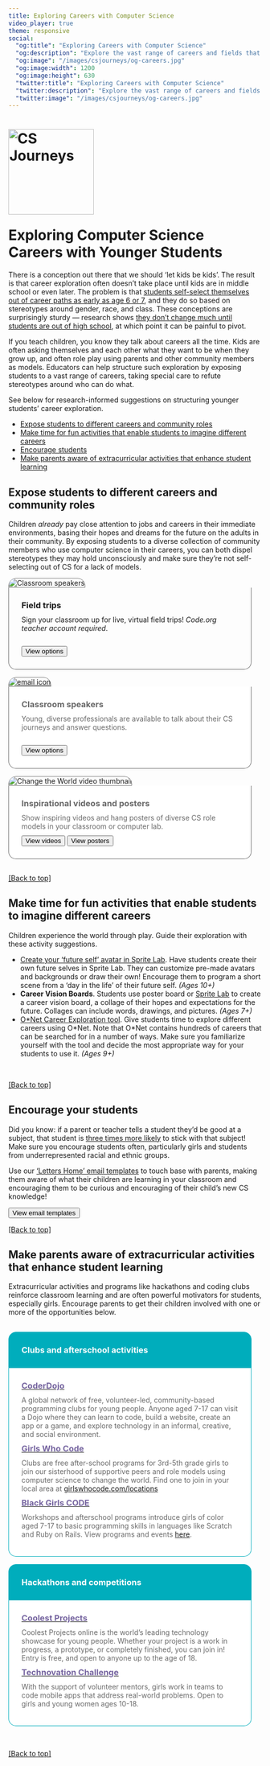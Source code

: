 ```yaml
---
title: Exploring Careers with Computer Science
video_player: true
theme: responsive
social:
  "og:title": "Exploring Careers with Computer Science"
  "og:description": "Explore the vast range of careers and fields that use computer science"
  "og:image": "/images/csjourneys/og-careers.jpg"
  "og:image:width": 1200
  "og:image:height": 630
  "twitter:title": "Exploring Careers with Computer Science"
  "twitter:description": "Explore the vast range of careers and fields that use computer science"
  "twitter:image": "/images/csjourneys/og-careers.jpg"
---
```

<link href="/css/tools.css" rel="stylesheet">
<a id="top"></a>
<h1><img src="/images/csjourneys/csjourneys.png" alt="CS Journeys" style="width:170px; max-width:100%;margin-bottom: 24px"/><br/>Exploring Computer Science Careers with Younger Students</h1>
<p>There is a conception out there that we should ‘let kids be kids’. The result is that career exploration often doesn’t take place until kids are in middle school or even later. The problem is that <a href="https://www.bbc.com/news/education-50042459" target="_blank">students self-select themselves out of career paths as early as age 6 or 7</a>, and they do so based on stereotypes around gender, race, and class. These conceptions are surprisingly sturdy — research shows <a href="https://www.educationandemployers.org/wp-content/uploads/2021/03/Starting-early-Building-the-foundations-for-success.pdf" target="_blank">they don’t change much until students are out of high school</a>, at which point it can be painful to pivot.</p>
<p>If you teach children, you know they talk about careers all the time. Kids are often asking themselves and each other what they want to be when they grow up, and often role play using parents and other community members as models. Educators can help structure such exploration by exposing students to a vast range of careers, taking special care to refute stereotypes around who can do what.</p>
<p>See below for research-informed suggestions on structuring younger students’ career exploration.</p>

<ul>
    <li><a href="#careers">Expose students to different careers and community roles</a></li>
    <li><a href="#play">Make time for fun activities that enable students to imagine different careers</a></li>
    <li><a href="#encourage">Encourage students</a></li>
    <li><a href="#extracurricular">Make parents aware of extracurricular activities that enhance student learning</a></li>
</ul>

<a id="careers"></a>
<h2>Expose students to different careers and community roles</h2>
<p>Children <i>already</i> pay close attention to jobs and careers in their immediate environments, basing their hopes and dreams for the future on the adults in their community. By exposing students to a diverse collection of community members who use computer science in their careers, you can both dispel stereotypes they may hold unconsciously and make sure they’re not self-selecting out of CS for a lack of models.</p>

<div class="col-33" style="padding-bottom:15px">
  <div class="tutorial-tile" style="padding-right:20px">
        <img class="tutorial-tile-img" src="/images/fill-485x235/csjourneys/coming-soon.png" style="max-width:100%; border: 0.5px solid #808080; border-radius: 15px 15px 0 0;" alt="Classroom speakers">
    <div class="tutorial-info" style="border: 1px solid #696969; border-top: none; border-radius: 0 0 15px 15px; padding: 15px 25px 25px 25px">
        <h3 class="tutorial-info-h" style="color: #dimgray; text-align: left; margin-top:10px; margin-bottom:10px"><strong>Field trips</strong></h3>
        <div class="smalltext" style="color: #dimgray; text-align: left; margin-bottom: 10px">Sign your classroom up for live, virtual field trips! <i>Code.org teacher account required</i>.</div>
        <br>
        <a class="linktag" id="guest-speakers" href="/csjourneys/engage-parents" target="_blank"><button>View options</button></a>
  </div>
</div>
</div>

<div class="col-33" style="padding-bottom:15px">
  <div class="tutorial-tile" style="padding-right:20px">
      <a class="linktag" id="letters-home" href="/csjourneys/engage-parents" target="_blank">
        <img class="tutorial-tile-img" src="/images/csjourneys/engage-parents.png" style="max-width:100%; border: 0.5px solid #808080; border-radius: 15px 15px 0 0" alt="email icon">
      </a>
    <div class="tutorial-info" style="background-color: #ffffff; border: 1px solid #696969; border-top: none; border-radius: 0 0 15px 15px; padding: 15px 25px 25px 25px">
        <h3 class="tutorial-info-h" style="color: dimgray; text-align: left; margin-top:10px; margin-bottom:10px"><strong>Classroom speakers</strong></h3>
        <div class="smalltext" style="color: dimgray; text-align: left; margin-bottom: 10px">Young, diverse professionals are available to talk about their CS journeys and answer questions.</div>
        <br>
        <a class="linktag" id="letters-home" href="/csjourneys/engage-parents" target="_blank"><button>View options</button></a>
  </div>
</div>
</div>

<div class="col-33" style="padding-bottom:15px">
  <div class="tutorial-tile" style="padding-right:20px">
      <img class="tutorial-tile-img" src="/images/csjourneys/fill-485x235/change-world.jpg" style="max-width:100%; border: 0.5px solid #808080; border-radius: 15px 15px 0 0" alt="Change the World video thumbnail">
    <div class="tutorial-info" style="background-color: #ffffff; border: 1px solid #696969; border-top: none; border-radius: 0 0 15px 15px; padding: 15px 25px 25px 25px">
        <h3 class="tutorial-info-h" style="color: dimgray; text-align: left; margin-top:10px; margin-bottom:10px"><strong>Inspirational videos and posters</strong></h3>
        <div class="smalltext" style="color: dimgray; text-align: left; margin-bottom: 10px">Show inspiring videos and hang posters of diverse CS role models in your classroom or computer lab.</div>
        <a class="linktag" id="k5-videos" href="/educate/resources/videos#inspirational-videos" target="_blank"><button>View videos</button></a>
        <a class="linktag" id="k5-posters" href="/educate/resources/posters" target="_blank"><button>View posters</button></a>
  </div>
</div>
</div>

<div style="clear: both"></div>

<p><a href="#top">[Back to top]</a></p>

<a id="play"></a>
<h2>Make time for fun activities that enable students to imagine different careers</h2>
<p>Children experience the world through play. Guide their exploration with these activity suggestions.</p>

<ul>
    <li><a href="https://code.org/educate/spritelab" target="_blank">Create your ‘future self’ avatar in Sprite Lab</a>. Have students create their own future selves in Sprite Lab. They can customize pre-made avatars and backgrounds or draw their own! Encourage them to program a short scene from a ‘day in the life’ of their future self. <i>(Ages 10+)</i>
    <li><strong>Career Vision Boards</strong>. Students use poster board or <a href="https://code.org/educate/spritelab" target="_blank">Sprite Lab</a> to create a career vision board, a collage of their hopes and expectations for the future. Collages can include words, drawings, and pictures. <i>(Ages 7+)</i></li>
    <li><a href="https://www.onetonline.org/" target="_blank">O*Net Career Exploration tool</a>. Give students time to explore different careers using O*Net. Note that O*Net contains hundreds of careers that can be searched for in a number of ways. Make sure you familiarize yourself with the tool and decide the most appropriate way for your students to use it. <i>(Ages 9+)</i></li>
</ul>

<br>

<p><a href="#top">[Back to top]</a></p>

<a id="encourage"></a>
<h2>Encourage your students</h2>
<p>Did you know: if a parent or teacher tells a student they’d be good at a subject, that student is <a href="https://services.google.com/fh/files/misc/encouraging-students-toward-computer-science-learning-brief.pdf" target="_blank">three times more likely</a> to stick with that subject! Make sure you encourage students often, particularly girls and students from underrepresented racial and ethnic groups.</p>
<p>Use our <a href="https://code.org/csjourneys/engage-parents" target="_blank">‘Letters Home’ email templates</a> to touch base with parents, making them aware of what their children are learning in your classroom and encouraging them to be curious and encouraging of their child’s new CS knowledge!</p>
<a href="https://code.org/csjourneys/engage-parents" target="_blank"><button>View email templates</button></a>

<br>

<p><a href="#top">[Back to top]</a></p>

<a id="extracurricular"></a>
<h2>Make parents aware of extracurricular activities that enhance student learning</h2>
<p>Extracurricular activities and programs like hackathons and coding clubs reinforce classroom learning and are often powerful motivators for students, especially girls. Encourage parents to get their children involved with one or more of the opportunities below.</p>
<br>
<div class="col-50" style="padding-bottom:15px">
  <div class="tutorial-tile" style="padding-right:20px">
      <div class="tutorial-info" style="background-color: #00adbc; border: 1px solid #00adbc; border-top: none; border: 0.5px solid #00adbc; border-radius: 15px 15px 0 0; padding: 15px 25px 25px 25px; min-height: 0">
        <h3 class="tutorial-info-h" style="color: #ffffff; text-align: left; margin-top:10px; margin-bottom:0"><strong>Clubs and afterschool activities</strong></h3>
        </div>
    <div class="tutorial-info" style="background-color: #ffffff; border: 1px solid #00adbc; border-top: none; border-radius: 0 0 15px 15px; padding: 15px 25px 25px 25px">
        <a href="https://coderdojo.com/" target="_blank"><h3 class="tutorial-info-h" style="color: #7665a0; text-align: left; margin-top:10px; margin-bottom:10px"><strong>CoderDojo</strong></h3></a>
        <div class="smalltext" style="color: dimgray; text-align: left; margin-bottom: 10px">A global network of free, volunteer-led, community-based programming clubs for young people. Anyone aged 7-17 can visit a Dojo where they can learn to code, build a website, create an app or a game, and explore technology in an informal, creative, and social environment.</div>
        <a href="https://girlswhocode.com/programs/clubs-program" target="_blank"><h3 class="tutorial-info-h" style="color: #7665a0; text-align: left; margin-top:10px; margin-bottom:10px"><strong>Girls Who Code</strong></h3></a>
        <div class="smalltext" style="color: dimgray; text-align: left; margin-bottom: 10px">Clubs are free after-school programs for 3rd-5th grade girls to join our sisterhood of supportive peers and role models using computer science to change the world. Find one to join in your local area at <a href="https://girlswhocode/locations" target="_blank">girlswhocode.com/locations</a></div>
        <a href="https://www.blackgirlscode.com/" target="_blank"><h3 class="tutorial-info-h" style="color: #7665a0; text-align: left; margin-top:10px; margin-bottom:10px"><strong>Black Girls CODE</strong></h3></a>
        <div class="smalltext" style="color: dimgray; text-align: left; margin-bottom: 10px">Workshops and afterschool programs introduce girls of color aged 7-17 to basic programming skills in languages like Scratch and Ruby on Rails. View programs and events <a href="https://www.blackgirlscode.com/programsevents.html" target="_blank">here</a>.</div>        
    </div>
</div>
</div>

<div class="col-50" style="padding-bottom:15px">
  <div class="tutorial-tile" style="padding-right:20px">
      <div class="tutorial-info" style="background-color: #00adbc; border: 1px solid #00adbc; border-top: none; border: 0.5px solid #00adbc; border-radius: 15px 15px 0 0; padding: 15px 25px 25px 25px; min-height: 0">
        <h3 class="tutorial-info-h" style="color: #ffffff; text-align: left; margin-top:10px; margin-bottom:0"><strong>Hackathons and competitions</strong></h3>
        </div>
    <div class="tutorial-info" style="background-color: #ffffff; border: 1px solid #00adbc; border-top: none; border-radius: 0 0 15px 15px; padding: 15px 25px 25px 25px">
        <a href="https://online.coolestprojects.org/" target="_blank"><h3 class="tutorial-info-h" style="color: #7665a0; text-align: left; margin-top:10px; margin-bottom:10px"><strong>Coolest Projects</strong></h3></a>
        <div class="smalltext" style="color: dimgray; text-align: left; margin-bottom: 10px">Coolest Projects online is the world’s leading technology showcase for young people. Whether your project is a work in progress, a prototype, or completely finished, you can join in! Entry is free, and open to anyone up to the age of 18.</div>
        <a href="https://technovationchallenge.org/" target="_blank"><h3 class="tutorial-info-h" style="color: #7665a0; text-align: left; margin-top:10px; margin-bottom:10px"><strong>Technovation Challenge</strong></h3></a>
        <div class="smalltext" style="color: dimgray; text-align: left; margin-bottom: 10px">With the support of volunteer mentors, girls work in teams to code mobile apps that address real-world problems. Open to girls and young women ages 10-18.</div>        
    </div>
</div>
</div>

<div style="clear: both"></div>
<br>
<p><a href="#top">[Back to top]</a></p>